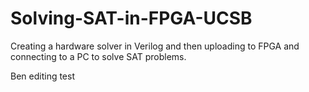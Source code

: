 # Solving-SAT-in-FPGA-UCSB
Creating a hardware solver in Verilog and then uploading to FPGA and connecting to a PC to solve SAT problems.

Ben editing test
